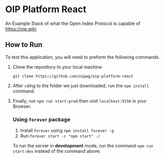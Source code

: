 # OIP Platform React
An Example Stack of what the Open Index Protocol is capable of https://oip.wiki

## How to Run
To test this application, you will need to preform the following commands.
1. Clone the repository to your local machine

   ```
   git clone https://github.com/oipwg/oip-platform-react
   ```

2. After `cd`ing to the folder we just downloaded, run the `npm install` command.

3. Finally, run `npm run start:prod` then visit `localhost:9156` in your Browser.

    ### Using `forever` package
    1. Install `forever` using `npm install forever -g`
    2. Run `forever start -c "npm start" ./`

   To run the server in **development** mode, run the command `npm run start:dev` instead of the command above.
